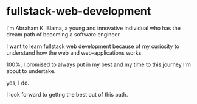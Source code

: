 # fullstack-web-development

I'm Abraham K. Blama, a young and innovative individual who has the dream path of becoming a software engineer.

I want to learn fullstack web development because of my curiosity to understand how the web and web-applications works.

100%, I promised to always put in my best and my time to this journey I'm about to undertake.

yes, I do.

I look forward to gettng the best out of this path. 
